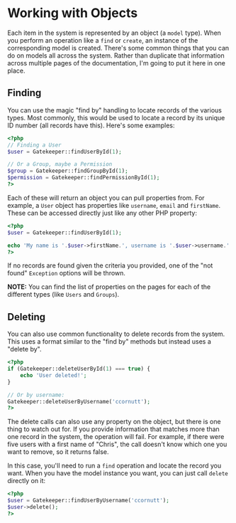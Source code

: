 # Working with Objects

Each item in the system is represented by an object (a `model` type). When you perform an operation like a `find` or `create`, an instance of the corresponding model is created. There's some common things that you can do on models all across the system. Rather than duplicate that information across multiple pages of the documentation, I'm going to put it here in one place.

## Finding

You can use the magic "find by" handling to locate records of the various types. Most commonly, this would be used to locate a record by its unique ID number (all records have this). Here's some examples:

```php
<?php
// Finding a User
$user = Gatekeeper::findUserById(1);

// Or a Group, maybe a Permission
$group = Gatekeeper::findGroupById(1);
$permission = Gatekeeper::findPermissionById(1);
?>
```

Each of these will return an object you can pull properties from. For example, a `User` object has properties like `username`, `email` and `firstName`. These can be accessed directly just like any other PHP property:

```php
<?php
$user = Gatekeeper::findUserById(1);

echo 'My name is '.$user->firstName.', username is '.$user->username.' and email is '.$user->email;
?>
```

If no records are found given the criteria you provided, one of the "not found" `Exception` options will be thrown.

**NOTE:** You can find the list of properties on the pages for each of the different types (like `Users` and `Groups`).

## Deleting

You can also use common functionality to delete records from the system. This uses a format similar to the "find by" methods but instead uses a "delete by".

```php
<?php
if (Gatekeeper::deleteUserById(1) === true) {
    echo 'User deleted!';
}

// Or by username:
Gatekeeper::deleteUserByUsername('ccornutt');
?>
```

The delete calls can also use any property on the object, but there is one thing to watch out for. If you provide information that matches more than one record in the system, the operation will fail. For example, if there were five users with a first name of "Chris", the call doesn't know which one you want to remove, so it returns false.

In this case, you'll need to run a `find` operation and locate the record you want. When you have the model instance you want, you can just call `delete` directly on it:

```php
<?php
$user = Gatekeeper::findUserByUsername('ccornutt');
$user->delete();
?>
```
